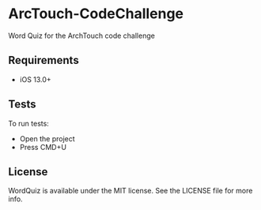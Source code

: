 # ArcTouch-CodeChallenge
Word Quiz for the ArchTouch code challenge

## Requirements
- iOS 13.0+

## Tests
To run tests:
- Open the project
- Press CMD+U

## License
WordQuiz is available under the MIT license. See the LICENSE file for more info.
